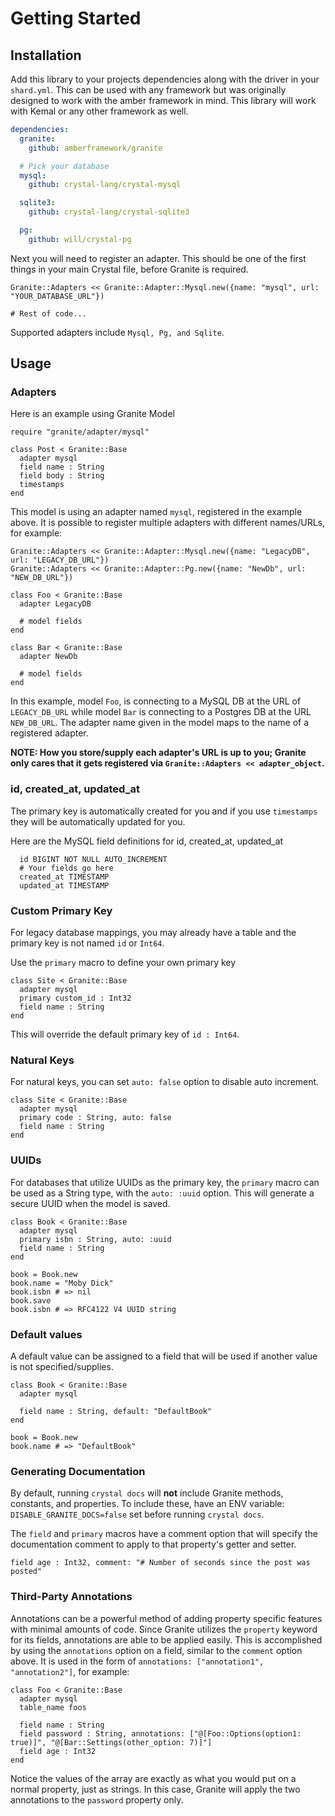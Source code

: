 # Getting Started

## Installation

Add this library to your projects dependencies along with the driver in
your `shard.yml`.  This can be used with any framework but was originally
designed to work with the amber framework in mind.  This library will work
with Kemal or any other framework as well.

```yaml
dependencies:
  granite:
    github: amberframework/granite

  # Pick your database
  mysql:
    github: crystal-lang/crystal-mysql

  sqlite3:
    github: crystal-lang/crystal-sqlite3

  pg:
    github: will/crystal-pg

```

Next you will need to register an adapter.  This should be one of the first things in your main Crystal file, before Granite is required.

```crystal
Granite::Adapters << Granite::Adapter::Mysql.new({name: "mysql", url: "YOUR_DATABASE_URL"})

# Rest of code...
```

Supported adapters include `Mysql, Pg, and Sqlite`.

## Usage

### Adapters

Here is an example using Granite Model

```crystal
require "granite/adapter/mysql"

class Post < Granite::Base
  adapter mysql
  field name : String
  field body : String
  timestamps
end
```

This model is using an adapter named `mysql`, registered in the example above.  It is possible to register multiple adapters with different names/URLs, for example:

```Crystal
Granite::Adapters << Granite::Adapter::Mysql.new({name: "LegacyDB", url: "LEGACY_DB_URL"})
Granite::Adapters << Granite::Adapter::Pg.new({name: "NewDb", url: "NEW_DB_URL"})

class Foo < Granite::Base
  adapter LegacyDB
  
  # model fields
end

class Bar < Granite::Base
  adapter NewDb
  
  # model fields
end
```

In this example, model `Foo`, is connecting to a MySQL DB at the URL of `LEGACY_DB_URL` while model `Bar` is connecting to a Postgres DB at the URL `NEW_DB_URL`.  The adapter name given in the model maps to the name of a registered adapter. 

**NOTE: How you store/supply each adapter's URL is up to you; Granite only cares that it gets registered via `Granite::Adapters << adapter_object`.**

### id, created_at, updated_at

The primary key is automatically created for you and if you use `timestamps` they will be
automatically updated for you.

Here are the MySQL field definitions for id, created_at, updated_at

```mysql
  id BIGINT NOT NULL AUTO_INCREMENT
  # Your fields go here
  created_at TIMESTAMP
  updated_at TIMESTAMP
```

### Custom Primary Key

For legacy database mappings, you may already have a table and the primary key is not named `id` or `Int64`.

Use the `primary` macro to define your own primary key

```crystal
class Site < Granite::Base
  adapter mysql
  primary custom_id : Int32
  field name : String
end
```

This will override the default primary key of `id : Int64`.

### Natural Keys

For natural keys, you can set `auto: false` option to disable auto increment.

```crystal
class Site < Granite::Base
  adapter mysql
  primary code : String, auto: false
  field name : String
end
```

### UUIDs

For databases that utilize UUIDs as the primary key, the `primary` macro can be used as a String type, with the `auto: :uuid` option.  This will generate a secure UUID when the model is saved.

```crystal
class Book < Granite::Base
  adapter mysql
  primary isbn : String, auto: :uuid
  field name : String
end

book = Book.new
book.name = "Moby Dick"
book.isbn # => nil
book.save
book.isbn # => RFC4122 V4 UUID string
```
### Default values

A default value can be assigned to a field that will be used if another value is not specified/supplies.

```Crystal
class Book < Granite::Base
  adapter mysql
  
  field name : String, default: "DefaultBook"
end

book = Book.new
book.name # => "DefaultBook"
```


### Generating Documentation

By default, running `crystal docs` will **not** include Granite methods, constants, and properties.  To include these, have an ENV variable: `DISABLE_GRANITE_DOCS=false` set before running `crystal docs`.

The `field` and `primary` macros have a comment option that will specify the documentation comment to apply to that property's getter and setter.

`field age : Int32, comment: "# Number of seconds since the post was posted"`

### Third-Party Annotations

Annotations can be a powerful method of adding property specific features with minimal amounts of code.  Since Granite utilizes the `property` keyword for its fields, annotations are able to be applied easily.  This is accomplished by using the `annotations` option on a field, similar to the `comment` option above.  It is used in the form of `annotations: ["annotation1", "annotation2"]`, for example:

```Crystal
class Foo < Granite::Base
  adapter mysql
  table_name foos

  field name : String
  field password : String, annotations: ["@[Foo::Options(option1: true)]", "@[Bar::Settings(other_option: 7)]"]
  field age : Int32
end
```

Notice the values of the array are exactly as what you would put on a normal property, just as strings.  In this case, Granite will apply the two annotations to the `password` property only.
